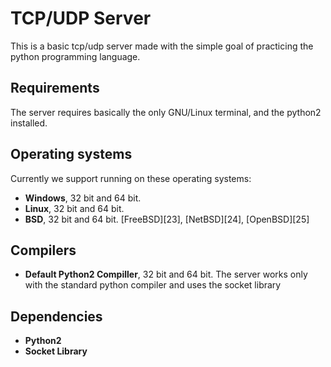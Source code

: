 TCP/UDP Server
===
This is a basic tcp/udp server made with the simple goal of practicing the python programming language.

Requirements
------------
The server requires basically the only GNU/Linux terminal, and the python2 installed.

Operating systems
-----------------
Currently we support running on these operating systems:

* **Windows**, 32 bit and 64 bit.
* **Linux**, 32 bit and 64 bit.
* **BSD**, 32 bit and 64 bit. [FreeBSD][23], [NetBSD][24], [OpenBSD][25]

Compilers
---------
* **Default Python2 Compiller**, 32 bit and 64 bit. The server works only with the standard python compiler and uses the socket library

Dependencies
------------
* **Python2**
* **Socket Library**
